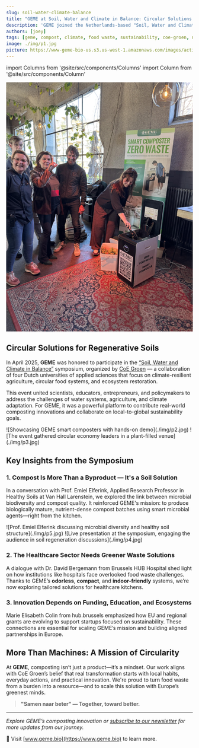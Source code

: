 ```yaml
---
slug: soil-water-climate-balance
title: "GEME at Soil, Water and Climate in Balance: Circular Solutions for Regenerative Soils"
description: 'GEME joined the Netherlands-based "Soil, Water and Climate in Balance" symposium to share composting innovations, discuss circular food systems, and promote sustainable waste solutions.'
authors: [joey]
tags: [geme, compost, climate, food waste, sustainability, coe-groen, news]
image: ./img/p1.jpg
picture: https://www-geme-bio-us.s3.us-west-1.amazonaws.com/images/activities/swc-balance/p3.jpg
---
```


import Columns from '@site/src/components/Columns'
import Column from '@site/src/components/Column'

![GEME team presenting composting solutions at the Soil, Water and Climate in Balance event in the Netherlands](./img/p1.jpg)

## Circular Solutions for Regenerative Soils

In April 2025, **GEME** was honored to participate in the [“Soil, Water and Climate in Balance”](https://www.has.nl/meer-has/evenementen/bodem-water-en-klimaat-in-balans) symposium, organized by [CoE Groen](https://coegroen.nl/) — a collaboration of four Dutch universities of applied sciences that focus on climate-resilient agriculture, circular food systems, and ecosystem restoration.

This event united scientists, educators, entrepreneurs, and policymakers to address the challenges of water systems, agriculture, and climate adaptation. For GEME, it was a powerful platform to contribute real-world composting innovations and collaborate on local-to-global sustainability goals.

<!-- truncate -->

<Columns>
  <Column>
    ![Showcasing GEME smart composters with hands-on demo](./img/p2.jpg)
  </Column>
  <Column>
    ![The event gathered circular economy leaders in a plant-filled venue](./img/p3.jpg)
  </Column>
</Columns>

## Key Insights from the Symposium

### 1. Compost Is More Than a Byproduct — It's a Soil Solution

In a conversation with Prof. Emiel Elferink, Applied Research Professor in Healthy Soils at Van Hall Larenstein, we explored the link between microbial biodiversity and compost quality. It reinforced GEME's mission: to produce biologically mature, nutrient-dense compost batches using smart microbial agents—right from the kitchen.

<Columns>
  <Column>
    ![Prof. Emiel Elferink discussing microbial diversity and healthy soil structure](./img/p5.jpg)
  </Column>
  <Column>
    ![Live presentation at the symposium, engaging the audience in soil regeneration discussions](./img/p4.jpg)
  </Column>
</Columns>

### 2. The Healthcare Sector Needs Greener Waste Solutions

A dialogue with Dr. David Bergemann from Brussels HUB Hospital shed light on how institutions like hospitals face overlooked food waste challenges. Thanks to GEME’s **odorless**, **compact**, and **indoor-friendly** systems, we’re now exploring tailored solutions for healthcare kitchens.

### 3. Innovation Depends on Funding, Education, and Ecosystems

Marie Elisabeth Colin from hub.brussels emphasized how EU and regional grants are evolving to support startups focused on sustainability. These connections are essential for scaling GEME’s mission and building aligned partnerships in Europe.

## More Than Machines: A Mission of Circularity

At **GEME**, composting isn’t just a product—it’s a mindset. Our work aligns with CoE Groen’s belief that real transformation starts with local habits, everyday actions, and practical innovation. We're proud to turn food waste from a burden into a resource—and to scale this solution with Europe’s greenest minds.

> **"Samen naar beter" — Together, toward better.**

---

_Explore GEME’s composting innovation or [subscribe to our newsletter](https://www.geme.bio/signup) for more updates from our journey._

🌿 Visit [www.geme.bio](https://www.geme.bio) to learn more.
